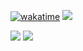 
[![wakatime](https://wakatime.com/badge/user/ddad2840-c8ce-4174-b584-e390bdb7f01d.svg)](https://wakatime.com/@mattsears18)
![](https://komarev.com/ghpvc/?username=mattsears18&color=green)


[![](https://github-readme-stats.vercel.app/api?username=mattsears18&count_private=true&show_icons=true)](https://wakatime.com/@mattsears18)
[![](https://github-readme-stats.vercel.app/api/wakatime?username=mattsears18&layout=compact&langs_count=10&custom_title=Top%2010%20Languages)](https://wakatime.com/@mattsears18)
